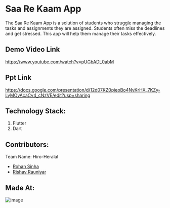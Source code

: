 # Saa Re Kaam App

The Saa Re Kaam App is a solution of students who struggle managing the tasks and assignments they are assigned. Students often miss the deadlines and get stressed. This app will help them manage their tasks effectively.

## Demo Video Link
https://www.youtube.com/watch?v=pUGbADL0abM

## Ppt Link
https://docs.google.com/presentation/d/12d07KZ0pieoBo4NvKrHX_7KZy-LyMOyAcaCv4_cNzVE/edit?usp=sharing

## Technology Stack:
  1) Flutter
  2) Dart  

## Contributors:

Team Name: Hiro-Heralal

* [Rohan Sinha](https://github.com/rishav-rauniyar17)
* [Rishav Rauniyar](https://github.com/sinharohan2000)

## Made At:
![image](https://user-images.githubusercontent.com/60813267/114283909-11c1ef80-9a6c-11eb-9858-dd74c4bad297.png)

